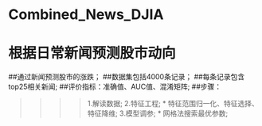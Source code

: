 # Combined_News_DJIA
根据日常新闻预测股市动向
==========
##通过新闻预测股市的涨跌；
##数据集包括4000条记录；
##每条记录包含top25相关新闻;
##评价指标：准确值、AUC值、混淆矩阵;
##步骤：
>>>>1.解读数据;
>>>>2.特征工程;
    * 特征范围归一化、特征选择、特征降维;
>>>>3.模型调参;
    * 网格法搜索最优参数;
